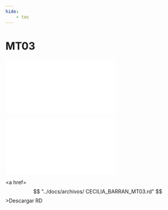 ```yaml
---
hide:
    - toc
---
```


# MT03

![CECILIA_BARRAN_MT03.rd](../archivos/CECILIA_BARRAN_MT03.rd)

![CECILIA_BARRAN_MT03_CORTE.rld](../archivos/CECILIA_BARRAN_MT03_CORTE.rld)

<a href= $$
"../docs/archivos/ CECILIA_BARRAN_MT03.rd" 
$$>Descargar <span>RD</span> </a>


 